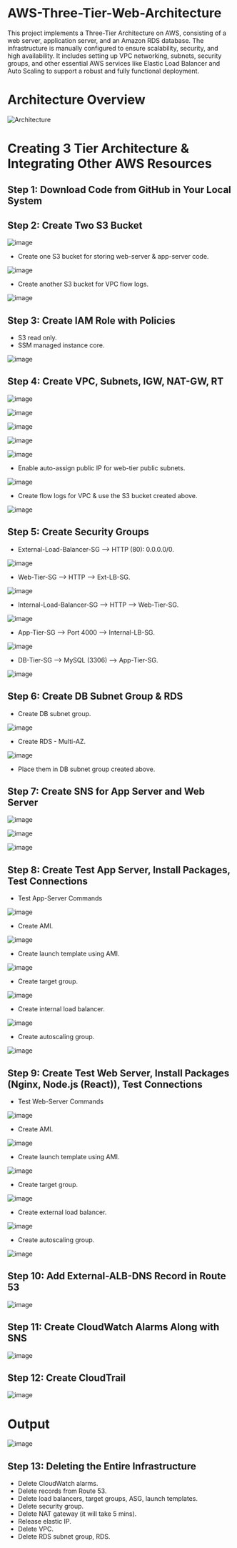 # AWS-Three-Tier-Web-Architecture
This project implements a Three-Tier Architecture on AWS, consisting of a web server, application server, and an Amazon RDS database. The infrastructure is manually configured to ensure scalability, security, and high availability. It includes setting up VPC networking, subnets, security groups, and other essential AWS services like Elastic Load Balancer and Auto Scaling to support a robust and fully functional deployment.
# Architecture Overview
![Architecture](https://github.com/user-attachments/assets/f24552f9-2c5d-461c-8e95-56f24b38171c)

# Creating 3 Tier Architecture & Integrating Other AWS Resources
<h2>Step 1: Download Code from GitHub in Your Local System</h2>

<h2>Step 2: Create Two S3 Bucket</h2>

![image](https://github.com/user-attachments/assets/fe1ad413-a610-4a06-bce3-8b572c4e4f65)

- Create one S3 bucket for storing web-server & app-server code.

![image](https://github.com/user-attachments/assets/78847c1a-8c53-4831-b4f1-fd968fcff6cb)

- Create another S3 bucket for VPC flow logs.

![image](https://github.com/user-attachments/assets/4f8b275d-7150-4088-9f15-7b43d0f9da5b)

<h2>Step 3: Create IAM Role with Policies</h2>

- S3 read only.
- SSM managed instance core.

![image](https://github.com/user-attachments/assets/3183634a-7e22-4b28-b231-1fd0412c3015)

<h2>Step 4: Create VPC, Subnets, IGW, NAT-GW, RT</h2>

![image](https://github.com/user-attachments/assets/3a94602e-94d9-448a-8040-214cfcaae73b)

![image](https://github.com/user-attachments/assets/a0488618-8f9b-4efc-9782-d8703ba2e55e)

![image](https://github.com/user-attachments/assets/0170cb2b-9df5-4a13-b588-e51d7e1e9594)

![image](https://github.com/user-attachments/assets/d9603df8-a221-49f7-9dc8-bc795a399bfa)

![image](https://github.com/user-attachments/assets/b55869bd-516e-4714-a0c7-255affc050ec)

- Enable auto-assign public IP for web-tier public subnets.

![image](https://github.com/user-attachments/assets/911ae19d-2edb-473c-82fb-f73f396c1941)

- Create flow logs for VPC & use the S3 bucket created above.

![image](https://github.com/user-attachments/assets/4f8b275d-7150-4088-9f15-7b43d0f9da5b)

<h2>Step 5: Create Security Groups</h2>
  
- External-Load-Balancer-SG --> HTTP (80): 0.0.0.0/0.

![image](https://github.com/user-attachments/assets/d15f0b03-0248-4eb5-a012-45328b7b8ba2)

- Web-Tier-SG --> HTTP --> Ext-LB-SG.

![image](https://github.com/user-attachments/assets/cced80cc-a330-4f6a-b6e6-424f753770e0)

- Internal-Load-Balancer-SG --> HTTP --> Web-Tier-SG.

![image](https://github.com/user-attachments/assets/9ac13837-11c3-4e41-89f6-c11bcca2886f)

- App-Tier-SG --> Port 4000 --> Internal-LB-SG.

![image](https://github.com/user-attachments/assets/a9b774a1-26f8-4db0-a3d2-739d6f47f7df)

- DB-Tier-SG --> MySQL (3306) --> App-Tier-SG.

![image](https://github.com/user-attachments/assets/61a39387-9ad8-42c9-ae9a-c0d92fbef86a)

<h2>Step 6: Create DB Subnet Group & RDS</h2>

- Create DB subnet group.

![image](https://github.com/user-attachments/assets/8ddcdb33-389e-4111-bd4a-9a75dcff6e13)

- Create RDS - Multi-AZ.

![image](https://github.com/user-attachments/assets/469b1b7d-c983-472f-a324-9906c3caf983)

- Place them in DB subnet group created above.

<h2>Step 7: Create SNS for App Server and Web Server</h2>

![image](https://github.com/user-attachments/assets/8ab7015e-b228-4da6-aa8b-57b1b580aa28)

![image](https://github.com/user-attachments/assets/62b8b8e0-b2b5-47e8-a163-5c424957baab)

![image](https://github.com/user-attachments/assets/355b8a69-1899-4a67-830c-02abb627236c)

<h2>Step 8: Create Test App Server, Install Packages, Test Connections</h2>

- Test App-Server Commands

![image](https://github.com/user-attachments/assets/120c9236-29e7-4324-a016-f3bfe164a46e)

- Create AMI.

![image](https://github.com/user-attachments/assets/1b5a809b-ce97-4bf2-ba6c-51ca39292dad)

- Create launch template using AMI.

![image](https://github.com/user-attachments/assets/399a4cc9-703b-4e85-bfe6-389ac5c72f2d)

- Create target group.

![image](https://github.com/user-attachments/assets/ac695d24-0e95-46a1-b56a-1ff1bb9e4011)

- Create internal load balancer.

![image](https://github.com/user-attachments/assets/7ecb6174-cf7b-4ee1-a54c-0e4408f201a1)

- Create autoscaling group.

![image](https://github.com/user-attachments/assets/579780d0-3ae2-4a5e-8142-c023e475c407)

<h2>Step 9: Create Test Web Server, Install Packages (Nginx, Node.js (React)), Test Connections</h2>

- Test Web-Server Commands

![image](https://github.com/user-attachments/assets/df198038-0d52-4711-8236-e94b0a09bfa9)

- Create AMI.

![image](https://github.com/user-attachments/assets/e2f7f3a1-416e-49ea-8a40-d94a1aa38206)

- Create launch template using AMI.

![image](https://github.com/user-attachments/assets/28737468-46fa-4b57-a1b6-cfa9cba95cbd)

- Create target group.

![image](https://github.com/user-attachments/assets/da885129-1c4e-4e5d-b698-f558b04d0409)

- Create external load balancer.

![image](https://github.com/user-attachments/assets/9047804f-02ba-481a-a816-66a5de1d672a)

- Create autoscaling group.

![image](https://github.com/user-attachments/assets/a398b605-196b-4eb7-920d-e0bd6ca9a015)

<h2>Step 10: Add External-ALB-DNS Record in Route 53</h2>

![image](https://github.com/user-attachments/assets/d45a0ec2-8b8e-444f-930f-eaac6f17ab4f)

<h2>Step 11: Create CloudWatch Alarms Along with SNS</h2>

![image](https://github.com/user-attachments/assets/613ffcf0-754a-4728-ac0e-0bf03f85b13e)

<h2>Step 12: Create CloudTrail</h2>

![image](https://github.com/user-attachments/assets/42d87161-484f-4624-b1e8-a8a94960a9e5)

# Output

![image](https://github.com/user-attachments/assets/3d741f94-1ebf-4da9-b8dd-796371e11c9a)

<h2>Step 13: Deleting the Entire Infrastructure</h2>

- Delete CloudWatch alarms.
- Delete records from Route 53.
- Delete load balancers, target groups, ASG, launch templates.
- Delete security group.
- Delete NAT gateway (it will take 5 mins).
- Release elastic IP.
- Delete VPC.
- Delete RDS subnet group, RDS.
